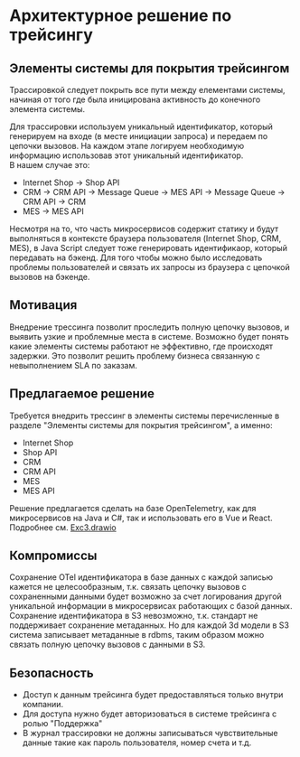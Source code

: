 # Архитектурное решение по трейсингу

## Элементы системы для покрытия трейсингом
Трассировкой следует покрыть все пути между елементами системы, начиная от того где была иницирована активность до конечного элемента системы. 

Для трассировки используем уникальный идентификатор, который генерируем на входе (в месте инициации запроса) и передаем по цепочки вызовов. На каждом этапе логируем необходимую информацию использовав этот уникальный идентификатор.  
В нашем случае это:
* Internet Shop -> Shop API
* CRM -> CRM API -> Message Queue -> MES API -> Message Queue -> CRM API -> CRM
* MES -> MES API

Несмотря на то, что часть микросервисов содержит статику и будут выполняться в контексте браузера пользователя (Internet Shop, CRM, MES), в Java Script следует тоже генерировать идентификаор, который передавать на бэкенд. Для того чтобы можно было исследовать проблемы пользователей и связать их запросы из браузера с цепочкой вызовов на бэкенде.

## Мотивация
Внедрение трессинга позволит проследить полную цепочку вызовов, и выявить узкие и проблемные места в системе. 
Возможно будет понять какие элементы системы работают не эффективно, где происходят задержки. 
Это позволит решить проблему бизнеса связанную с невыполнением SLA по заказам. 

## Предлагаемое решение
Требуется внедрить трессинг в элементы системы перечисленные в разделе "Элементы системы для покрытия трейсингом", а именно:
* Internet Shop 
* Shop API
* CRM 
* CRM API
* MES
* MES API

Решение предлагается сделать на базе OpenTelemetry, как для микросервисов на Java и C#, так и использовать его в Vue и React. Подробнее см. [Exc3.drawio](Exc3.drawio)

## Компромиссы
Сохранение OTel идентификатора в базе данных с каждой записью кажется не целесообразным, т.к. связать цепочку вызовов с сохраненными данными будет возможно за счет логирования другой уникальной информации в микросервисах работающих с базой данных.
Cохранение идентификатора в S3 невозможно, т.к. стандарт не поддерживает сохранение метаданных. Но для каждой 3d модели в S3 система записывает метаданные в rdbms, таким образом можно связать полную цепочку вызовов с данными в S3.

## Безопасность
* Доступ к данным трейсинга будет предоставляться только внутри компании. 
* Для доступа нужно будет авторизоваться в системе трейсинга с ролью "Поддержка"
* В журнал трассировки не должны записываться чувствительные данные такие как пароль пользователя, номер счета и т.д.